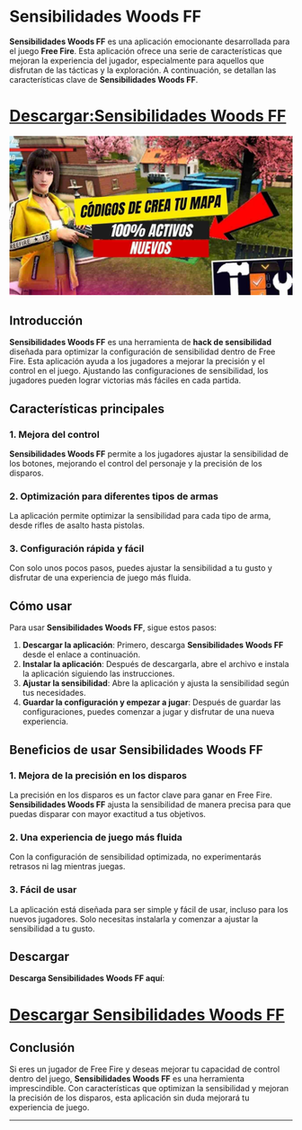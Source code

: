 # Sensibilidades Woods FF

**Sensibilidades Woods FF** es una aplicación emocionante desarrollada para el juego **Free Fire**. Esta aplicación ofrece una serie de características que mejoran la experiencia del jugador, especialmente para aquellos que disfrutan de las tácticas y la exploración. A continuación, se detallan las características clave de **Sensibilidades Woods FF**.
# [**Descargar:Sensibilidades Woods FF**](https://apkphat.io/es/sensibilidades-woods-ff/)

![Logo Sensibilidades Woods FF](https://github.com/Sensibilidades-Woods-FF-APKPHAT/.github/blob/main/Sensibilidades-Woods-FF-apk-for-android.jpg)

## Introducción

**Sensibilidades Woods FF** es una herramienta de **hack de sensibilidad** diseñada para optimizar la configuración de sensibilidad dentro de Free Fire. Esta aplicación ayuda a los jugadores a mejorar la precisión y el control en el juego. Ajustando las configuraciones de sensibilidad, los jugadores pueden lograr victorias más fáciles en cada partida.

## Características principales

### 1. Mejora del control
**Sensibilidades Woods FF** permite a los jugadores ajustar la sensibilidad de los botones, mejorando el control del personaje y la precisión de los disparos.

### 2. Optimización para diferentes tipos de armas
La aplicación permite optimizar la sensibilidad para cada tipo de arma, desde rifles de asalto hasta pistolas.

### 3. Configuración rápida y fácil
Con solo unos pocos pasos, puedes ajustar la sensibilidad a tu gusto y disfrutar de una experiencia de juego más fluida.

## Cómo usar

Para usar **Sensibilidades Woods FF**, sigue estos pasos:

1. **Descargar la aplicación**: Primero, descarga **Sensibilidades Woods FF** desde el enlace a continuación.
2. **Instalar la aplicación**: Después de descargarla, abre el archivo e instala la aplicación siguiendo las instrucciones.
3. **Ajustar la sensibilidad**: Abre la aplicación y ajusta la sensibilidad según tus necesidades.
4. **Guardar la configuración y empezar a jugar**: Después de guardar las configuraciones, puedes comenzar a jugar y disfrutar de una nueva experiencia.

## Beneficios de usar Sensibilidades Woods FF

### 1. **Mejora de la precisión en los disparos**
La precisión en los disparos es un factor clave para ganar en Free Fire. **Sensibilidades Woods FF** ajusta la sensibilidad de manera precisa para que puedas disparar con mayor exactitud a tus objetivos.

### 2. **Una experiencia de juego más fluida**
Con la configuración de sensibilidad optimizada, no experimentarás retrasos ni lag mientras juegas.

### 3. **Fácil de usar**
La aplicación está diseñada para ser simple y fácil de usar, incluso para los nuevos jugadores. Solo necesitas instalarla y comenzar a ajustar la sensibilidad a tu gusto.

## Descargar

**Descarga Sensibilidades Woods FF aquí**:

# [**Descargar Sensibilidades Woods FF**](https://apkphat.io/es/sensibilidades-woods-ff/)

## Conclusión

Si eres un jugador de Free Fire y deseas mejorar tu capacidad de control dentro del juego, **Sensibilidades Woods FF** es una herramienta imprescindible. Con características que optimizan la sensibilidad y mejoran la precisión de los disparos, esta aplicación sin duda mejorará tu experiencia de juego.

---

